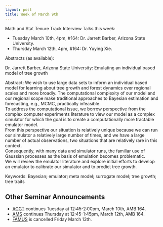 ```yaml
---
layout: post
title: Week of March 9th
---
```


Math and Stat Tenure Track Interview Talks this week:
- Tuesday  March 10th, 4pm, #164: Dr. Jarrett Barber, Arizona State University.
- Thursday March 12th, 4pm, #164: Dr. Yuying Xie.

Abstracts (as available):

Dr. Jarrett Barber, Arizona State University: Emulating an individual based model of tree growth

Abstract: We wish to use large data sets to inform an individual based model for learning about tree growth and forest dynamics 
over regional scales and more broadly.  The computational complexity of our model and our 
regional scope make traditional approaches to Bayesian estimation and forecasting, e.g., MCMC, practically infeasible.  
To address the computational issue, we borrow perspective from the complex computer experiments literature to 
view our model as a complex simulator for which the goal is to create a computationally more tractable emulator model.  
From this perspective our situation is relatively unique because we can run our simulator a relatively large number of times, 
and we have a large number of actual observations, two situations that are relatively rare in this context.  
Consequently, with many data and simulator runs, 
the familiar use of Gaussian processes as the basis of emulation becomes problematic.  
We will review the
emulator literature and explore initial efforts to develop an emulator to calibrate our simulator and to predict tree growth.

Keywords: Bayesian; emulator; meta model; surrogate model; tree growth; tree traits

## Other Seminar Announcements ##

- [ACGT](acgtSpring2015) continues Tuesday at 12:45-2:00pm, March 10th, AMB 164.  
- [AMS](amsSpring2015) continues Thursday at 12:45-1:45pm, March 12th, AMB 164.  
- [FAMUS](famusSpring2015) is cancelled Friday March 13th.
